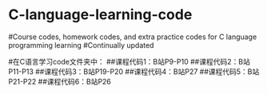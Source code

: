 # C-language-learning-code
#Course codes, homework codes, and extra practice codes for C language programming learning
#Continually updated

#在C语言学习code文件夹中：
##课程代码1：B站P9-P10
##课程代码2：B站P11-P13
##课程代码3：B站P19-P20
##课程代码4：B站P27
##课程代码5：B站P21-P22
##课程代码6：B站P26
